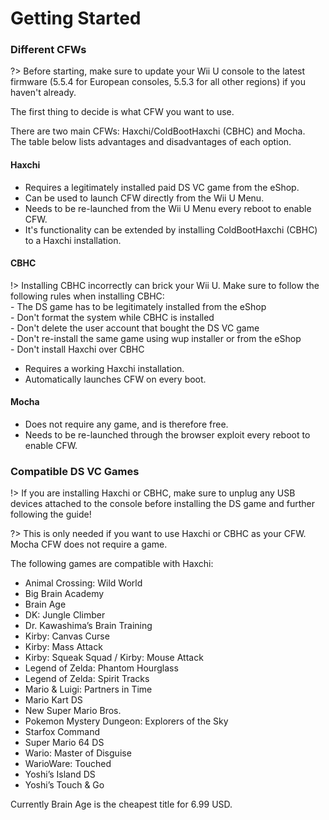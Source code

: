 # Getting Started

### Different CFWs

?> Before starting, make sure to update your Wii U console to the latest firmware (5.5.4 for European consoles, 5.5.3 for all other regions) if you haven't already.

The first thing to decide is what CFW you want to use.

There are two main CFWs: Haxchi/ColdBootHaxchi (CBHC) and Mocha.<br>
The table below lists advantages and disadvantages of each option.

<!-- tabs:start -->

#### **Haxchi**
- Requires a legitimately installed paid DS VC game from the eShop.
- Can be used to launch CFW directly from the Wii U Menu.
- Needs to be re-launched from the Wii U Menu every reboot to enable CFW.
- It's functionality can be extended by installing ColdBootHaxchi (CBHC) to a Haxchi installation.

#### **CBHC**
!> Installing CBHC incorrectly can brick your Wii U. Make sure to follow the following rules when installing CBHC:<br>- The DS game has to be legitimately installed from the eShop<br>- Don't format the system while CBHC is installed<br>- Don't delete the user account that bought the DS VC game<br>- Don't re-install the same game using wup installer or from the eShop<br>- Don't install Haxchi over CBHC

- Requires a working Haxchi installation.
- Automatically launches CFW on every boot.

#### **Mocha**
- Does not require any game, and is therefore free.
- Needs to be re-launched through the browser exploit every reboot to enable CFW.


<!-- tabs:end -->

### Compatible DS VC Games

!> If you are installing Haxchi or CBHC, make sure to unplug any USB devices attached to the console before installing the DS game and further following the guide!

?> This is only needed if you want to use Haxchi or CBHC as your CFW. Mocha CFW does not require a game.

The following games are compatible with Haxchi:
- Animal Crossing: Wild World
- Big Brain Academy
- Brain Age
- DK: Jungle Climber
- Dr. Kawashima’s Brain Training
- Kirby: Canvas Curse
- Kirby: Mass Attack
- Kirby: Squeak Squad / Kirby: Mouse Attack
- Legend of Zelda: Phantom Hourglass
- Legend of Zelda: Spirit Tracks
- Mario & Luigi: Partners in Time
- Mario Kart DS
- New Super Mario Bros.
- Pokemon Mystery Dungeon: Explorers of the Sky
- Starfox Command
- Super Mario 64 DS
- Wario: Master of Disguise
- WarioWare: Touched
- Yoshi’s Island DS
- Yoshi’s Touch & Go

Currently Brain Age is the cheapest title for 6.99 USD.  

